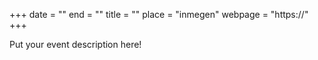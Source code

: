 +++
date = ""
end = ""
title = ""
place = "inmegen"
webpage = "https://"
+++

Put your event description here!
